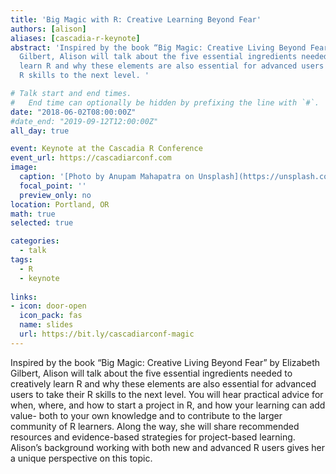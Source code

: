 ```yaml
---
title: 'Big Magic with R: Creative Learning Beyond Fear'
authors: [alison]
aliases: [cascadia-r-keynote]
abstract: 'Inspired by the book “Big Magic: Creative Living Beyond Fear” by Elizabeth
  Gilbert, Alison will talk about the five essential ingredients needed to creatively
  learn R and why these elements are also essential for advanced users to take their
  R skills to the next level. '

# Talk start and end times.
#   End time can optionally be hidden by prefixing the line with `#`.
date: "2018-06-02T08:00:00Z"
#date_end: "2019-09-12T12:00:00Z"
all_day: true

event: Keynote at the Cascadia R Conference
event_url: https://cascadiarconf.com
image:
  caption: '[Photo by Anupam Mahapatra on Unsplash](https://unsplash.com/photos/Vz0RbclzG_w)'
  focal_point: ''
  preview_only: no
location: Portland, OR
math: true
selected: true

categories:
  - talk
tags:
  - R
  - keynote
  
links:
- icon: door-open
  icon_pack: fas
  name: slides
  url: https://bit.ly/cascadiarconf-magic
---
```


Inspired by the book “Big Magic: Creative Living Beyond Fear” by Elizabeth Gilbert, Alison will talk about the five essential ingredients needed to creatively learn R and why these elements are also essential for advanced users to take their R skills to the next level. You will hear practical advice for when, where, and how to start a project in R, and how your learning can add value- both to your own knowledge and to contribute to the larger community of R learners. Along the way, she will share recommended resources and evidence-based strategies for project-based learning. Alison’s background working with both new and advanced R users gives her a unique perspective on this topic. 

